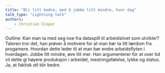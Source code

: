 ```yaml
---
title: "Bli litt bedre, med å jobbe litt mindre, hver dag"
talk_type: "Lightning talk"
authors:
    - Christian Sloper
---
```

Outline:
Kan man ta med seg noe fra dataspill til arbeidslivet som utvikler?  Taleren tror det, han prøver å motivere for at man bør ta litt lærdom fra progamere. Hvordan dette leder til at man bør endre arbeidsflyten i hverdagen.  Jobbe litt mindre, øve litt mer.  Han argumenterer for at over tid vil dette gi høyere produksjon i arbeidet, mestringsfølelse, lykke og status. Ja, at faktisk _alt_ blir bedre.   
